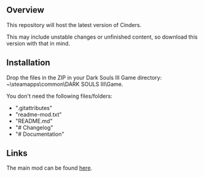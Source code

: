 ## Overview
This repository will host the latest version of Cinders. 

This may include unstable changes or unfinished content, so download this version with that in mind.

## Installation
Drop the files in the ZIP in your Dark Souls III Game directory: ~\steamapps\common\DARK SOULS III\Game\.

You don't need the following files/folders:
- ".gitattributes"
- "readme-mod.txt"
- "README.md"
- "# Changelog"
- "# Documentation"

## Links
The main mod can be found [here](https://www.nexusmods.com/darksouls3/mods/310).

